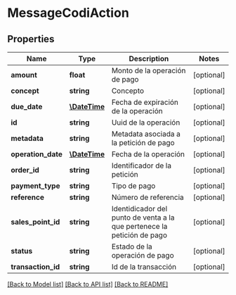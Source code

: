 # MessageCodiAction

## Properties
Name | Type | Description | Notes
------------ | ------------- | ------------- | -------------
**amount** | **float** | Monto de la operación de pago | [optional] 
**concept** | **string** | Concepto | [optional] 
**due_date** | [**\DateTime**](\DateTime.md) | Fecha de expiración de la operación | [optional] 
**id** | **string** | Uuid de la operación | [optional] 
**metadata** | **string** | Metadata asociada a la petición de pago | [optional] 
**operation_date** | [**\DateTime**](\DateTime.md) | Fecha de la operación | [optional] 
**order_id** | **string** | Identificador de la petición | [optional] 
**payment_type** | **string** | Tipo de pago | [optional] 
**reference** | **string** | Número de referencia | [optional] 
**sales_point_id** | **string** | Identidicador del punto de venta a la que pertenece la petición de pago | [optional] 
**status** | **string** | Estado de la operación de pago | [optional] 
**transaction_id** | **string** | Id de la transacción | [optional] 

[[Back to Model list]](../../README.md#documentation-for-models) [[Back to API list]](../../README.md#documentation-for-api-endpoints) [[Back to README]](../../README.md)

